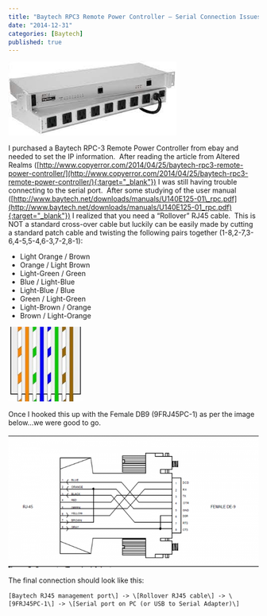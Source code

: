 ```yaml
---
title: "Baytech RPC3 Remote Power Controller – Serial Connection Issues"
date: "2014-12-31"
categories: [Baytech]
published: true
---
```

![](../images/baytech.jpg)

I purchased a Baytech RPC-3 Remote Power Controller from ebay and needed to set the IP information.  After reading the article from Altered Realms ([http://www.copyerror.com/2014/04/25/baytech-rpc3-remote-power-controller/](http://www.copyerror.com/2014/04/25/baytech-rpc3-remote-power-controller/){:target="_blank"}) I was still having trouble connecting to the serial port.  After some studying of the user manual ([http://www.baytech.net/downloads/manuals/U140E125-01\_rpc.pdf](http://www.baytech.net/downloads/manuals/U140E125-01_rpc.pdf){:target="_blank"}) I realized that you need a “Rollover” RJ45 cable.  This is NOT a standard cross-over cable but luckily can be easily made by cutting a standard patch cable and twisting the following pairs together (1-8,2-7,3-6,4-5,5-4,6-3,7-2,8-1):

- Light Orange / Brown
- Orange / Light Brown
- Light-Green / Green
- Blue / Light-Blue
- Light-Blue / Blue
- Green / Light-Green
- Light-Brown / Orange
- Brown / Light-Orange

![](../images/568b-150x150.jpg)

Once I hooked this up with the Female DB9 (9FRJ45PC-1) as per the image below…we were good to go.

![](../images/cable1-700x358-672x358.png)

The final connection should look like this:

```
[Baytech RJ45 management port\] -> \[Rollover RJ45 cable\] -> \[9FRJ45PC-1\] -> \[Serial port on PC (or USB to Serial Adapter)\]
```